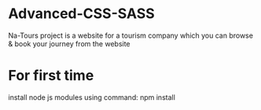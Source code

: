 # Advanced-CSS-SASS
Na-Tours project is a website for a tourism company which you can browse &amp; book your journey from the website

# For first time
install node js modules using command: npm install
